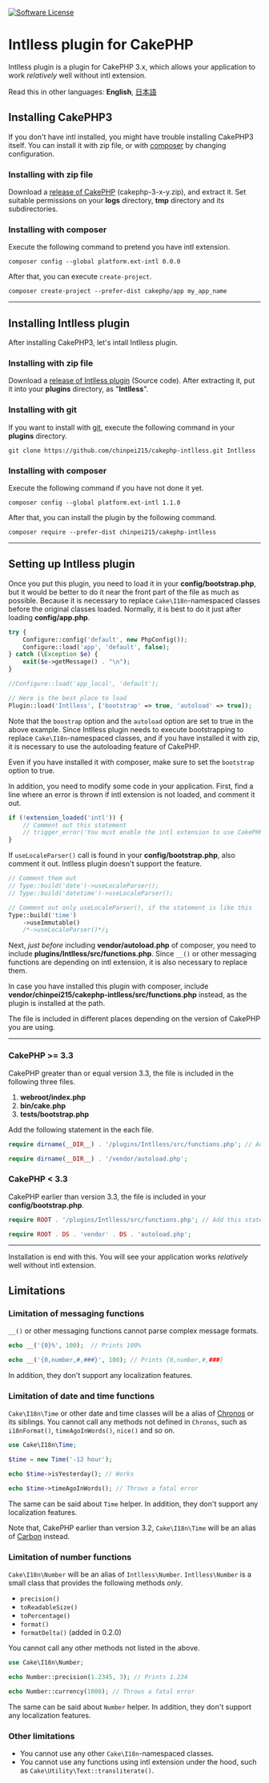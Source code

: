 [![Software License](https://img.shields.io/badge/license-MIT-brightgreen.svg?style=flat-square)](LICENSE.txt)

# Intlless plugin for CakePHP

Intlless plugin is a plugin for CakePHP 3.x, which allows your application to work *relatively* well without intl extension.

Read this in other languages: **English**, [日本語](README.ja.md)

## Installing CakePHP3

If you don't have intl installed, you might have trouble installing CakePHP3 itself.
You can install it with zip file, or with [composer](http://getcomposer.org) by changing configuration.

### Installing with zip file

Download a [release of CakePHP](https://github.com/cakephp/cakephp/releases) (cakephp-3-x-y.zip), and extract it.
Set suitable permissions on your **logs** directory, **tmp** directory and its subdirectories.

### Installing with composer

Execute the following command to pretend you have intl extension.

```
composer config --global platform.ext-intl 0.0.0
```

After that, you can execute `create-project`.

```
composer create-project --prefer-dist cakephp/app my_app_name
```
----

## Installing Intlless plugin

After installing CakePHP3, let's intall Intlless plugin.

### Installing with zip file

Download a [release of Intlless plugin](https://github.com/chinpei215/cakephp-intlless/releases) (Source code).
After extracting it, put it into your **plugins** directory, as "**Intlless**".

### Installing with git

If you want to install with [git](https://git-scm.com/), execute the following command in your **plugins** directory.

```
git clone https://github.com/chinpei215/cakephp-intlless.git Intlless
```

### Installing with composer

Execute the following command if you have not done it yet.

```
composer config --global platform.ext-intl 1.1.0
```

After that, you can install the plugin by the following command.

```
composer require --prefer-dist chinpei215/cakephp-intlless
```

----

## Setting up Intlless plugin

Once you put this plugin, you need to load it in your **config/bootstrap.php**, but it would be better to do it near the front part of the file as much as possible.
Because it is necessary to replace `Cake\I18n`-namespaced classes before the original classes loaded. Normally, it is best to do it just after loading **config/app.php**.

```php
try {
    Configure::config('default', new PhpConfig());
    Configure::load('app', 'default', false);
} catch (\Exception $e) {
    exit($e->getMessage() . "\n");
}

//Configure::load('app_local', 'default');

// Here is the best place to load
Plugin::load('Intlless', ['bootstrap' => true, 'autoload' => true]);
```

Note that the `boostrap` option and the `autoload` option are set to true in the above example.
Since Intlless plugin needs to execute bootstrapping to replace `Cake\I18n`-namespaced classes,
and if you have installed it with zip, it is necessary to use the  autoloading feature of CakePHP.

Even if you have installed it with composer, make sure to set the `bootstrap` option to true.

In addition, you need to modify some code in your application.
First, find a line where an error is thrown if intl extension is not loaded, and comment it out.

```php
if (!extension_loaded('intl')) {
    // Comment out this statement
    // trigger_error('You must enable the intl extension to use CakePHP.', E_USER_ERROR);
}
```

If `useLocaleParser()` call is found in your **config/bootstrap.php**, also comment it out.
Intlless plugin doesn't support the feature.

```php
// Comment them out
// Type::build('date')->useLocaleParser();
// Type::build('datetime')->useLocaleParser();

// Comment out only useLocaleParser(), if the statement is like this
Type::build('time')
    ->useImmutable()
    /*->useLocaleParser()*/;
```

Next, *just before* including **vendor/autoload.php**  of composer, you need to include **plugins/Intlless/src/functions.php**. Since `__()` or other messaging functions are depending on intl extension, it is also necessary to replace them.

In case you have installed this plugin with composer, include **vendor/chinpei215/cakephp-intlless/src/functions.php** instead, as the plugin is installed at the path.

The file is included in different places depending on the version of CakePHP you are using.

----

### CakePHP &gt;= 3.3

CakePHP greater than or equal version 3.3, the file is included in the following three files.

1. **webroot/index.php**
2. **bin/cake.php**
3. **tests/bootstrap.php**

Add the following statement in the each file.

```php
require dirname(__DIR__) . '/plugins/Intlless/src/functions.php'; // Add this statement

require dirname(__DIR__) . '/vendor/autoload.php';
```

### CakePHP &lt; 3.3

CakePHP earlier than version 3.3, the file is included in your **config/bootstrap.php**.

```php
require ROOT . '/plugins/Intlless/src/functions.php'; // Add this statement

require ROOT . DS . 'vendor' . DS . 'autoload.php';
```

----

Installation is end with this. You will see your application works *relatively* well without intl extension.

## Limitations

### Limitation of messaging functions

`__()` or other messaging functions cannot parse complex message formats.

```php
echo __('{0}%', 100);  // Prints 100%

echo __('{0,number,#,###}', 100); // Prints {0,number,#,###}
```

In addition, they don't support any localization features.

### Limitation of date and time functions

`Cake\I18n\Time` or other date and time classes will be a alias of [Chronos](http://book.cakephp.org/3.0/en/chronos.html) or its siblings.
You cannot call any methods not defined in `Chronos`, such as `i18nFormat()`, `timeAgoInWords()`, `nice()` and so on.

```php
use Cake\I18n\Time;

$time = new Time('-12 hour');

echo $time->isYesterday(); // Works

echo $time->timeAgoInWords(); // Throws a fatal error
```

The same can be said about `Time` helper. In addition, they don't support any localization features.

Note that, CakePHP earlier than version 3.2, `Cake\I18n\Time` will be an alias of [Carbon](http://carbon.nesbot.com/) instead.

### Limitation of number functions

`Cake\I18n\Number` will be an alias of `Intlless\Number`.
`Intlless\Number` is a small class that provides the following methods *only*.

- `precision()`
- `toReadableSize()`
- `toPercentage()`
- `format()`
- `formatDelta()` (added in 0.2.0)

You cannot call any other methods not listed in the above.

```php
use Cake\I18n\Number;

echo Number::precision(1.2345, 3); // Prints 1.234

echo Number::currency(1000); // Throws a fatal error
```

The same can be said about `Number` helper. In addition, they don't support any localization features.

### Other limitations

- You cannot use any other `Cake\I18n`-namespaced classes.
- You cannot use any functions using intl extension under the hood, such as `Cake\Utility\Text::transliterate()`.
